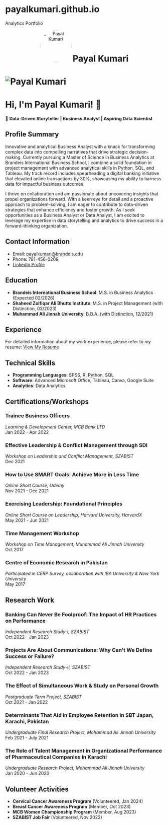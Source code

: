 # payalkumari.github.io
Analytics Portfolio
<div style="text-align: center;">
    <img src="https://raw.githubusercontent.com/Payal-kumari1/payalkumari.github.io/main/IMG_0179.jpg" alt="Payal Kumari" style="border-radius: 50%; width: 100px; height: 100px;"/>
    <h1 style="display: inline;">Payal Kumari</h1>
</div>

# ![Payal Kumari](https://github.com/Payal-kumari1/payalkumari.github.io/blob/main/IMG_0179.jpg)

# Hi, I'm Payal Kumari! 👋

🌟 **Data-Driven Storyteller | Business Analyst | Aspiring Data Scientist**

## Profile Summary
Innovative and analytical Business Analyst with a knack for transforming complex data into compelling narratives that drive strategic decision-making. Currently pursuing a Master of Science in Business Analytics at Brandeis International Business School, I combine a solid foundation in project management with advanced analytical skills in Python, SQL, and Tableau. My track record includes spearheading a digital banking initiative that elevated online transactions by 30%, showcasing my ability to harness data for impactful business outcomes.

I thrive on collaboration and am passionate about uncovering insights that propel organizations forward. With a keen eye for detail and a proactive approach to problem-solving, I am eager to contribute to data-driven strategies that enhance efficiency and foster growth. As I seek opportunities as a Business Analyst or Data Analyst, I am excited to leverage my expertise in data storytelling and analytics to drive success in a forward-thinking organization.

## Contact Information
- Email: payalkumari@brandeis.edu
- Phone: 781-456-0209
- [LinkedIn Profile](https://linkedin.com/in/payal-kumari-7a5489222/)

## Education
- **Brandeis International Business School**: M.S. in Business Analytics (Expected 02/2026)
- **Shaheed Zulfiqar Ali Bhutto Institute**: M.S. in Project Management (with Distinction, 03/2023)
- **Muhammad Ali Jinnah University**: B.B.A. (with Distinction, 12/2021)

## Experience
For detailed information about my work experience, please refer to my resume: [View My Resume](https://github.com/Payal-kumari1/payalkumari.github.io/blob/main/Kumari%20Payal%20Resume.pdf)

## Technical Skills
- **Programming Languages**: SPSS, R, Python, SQL
- **Software**: Advanced Microsoft Office, Tableau, Canva, Google Suite
- **Analytics**: Data Analytics

## Certifications/Workshops

### Trainee Business Officers
*Learning & Development Center, MCB Bank LTD*  
Jan 2022 - Apr 2022

### Effective Leadership & Conflict Management through SDI
*Workshop on Leadership and Conflict Management, SZABIST*  
Dec 2021

### How to Use SMART Goals: Achieve More in Less Time
*Online Short Course, Udemy*  
Nov 2021 - Dec 2021

### Exercising Leadership: Foundational Principles
*Online Short Course on Leadership, Harvard University, HarvardX*  
May 2021 - Jun 2021

### Time Management Workshop
*Workshop on Time Management, Muhammad Ali Jinnah University*  
Oct 2017

### Centre of Economic Research in Pakistan
*Participated in CERP Survey, collaboration with IBA University & New York University*  
May 2017

## Research Work

### Banking Can Never Be Foolproof: The Impact of HR Practices on Performance
*Independent Research Study-I, SZABIST*  
Oct 2022 - Jan 2023

### Projects Are About Communications: Why Can't We Define Success or Failure?
*Independent Research Study-II, SZABIST*  
Oct 2022 - Jan 2023

### The Effect of Simultaneous Work & Study on Personal Growth
*Postgraduate Term Project, SZABIST*  
Oct 2021 - Jan 2022

### Determinants That Aid in Employee Retention in SBT Japan, Karachi, Pakistan
*Undergraduate Final Research Project, Mohammad Ali Jinnah University*  
Feb 2021 - July 2021

### The Role of Talent Management in Organizational Performance of Pharmaceutical Companies in Karachi
*Undergraduate Research Project, Mohammad Ali Jinnah University*  
Jan 2020 - Jun 2020


## Volunteer Activities
- **Cervical Cancer Awareness Program** (Volunteered, Jan 2024)
- **Breast Cancer Awareness Program** (Member, Oct 2023)
- **MCB Women Championship Program** (Member, Aug 2023)
- **SZABIST Job Fair** (Volunteered, Nov 2022)
